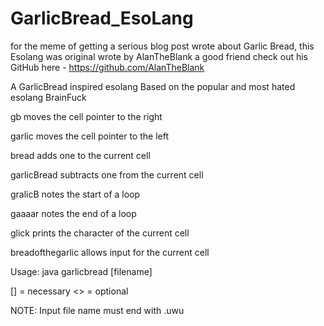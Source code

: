# GarlicBread_EsoLang
for the meme of getting a serious blog post wrote about Garlic Bread, this Esolang was original wrote by AlanTheBlank a good friend
check out his GitHub here - https://github.com/AlanTheBlank

A GarlicBread inspired esolang Based on the popular and most hated esolang BrainFuck


gb moves the cell pointer to the right

garlic moves the cell pointer to the left

bread adds one to the current cell

garlicBread subtracts one from the current cell

gralicB notes the start of a loop

gaaaar notes the end of a loop

glick prints the character of the current cell

breadofthegarlic allows input for the current cell

Usage: java garlicbread [filename] <output filename>

[] = necessary <> = optional

NOTE: Input file name must end with .uwu
